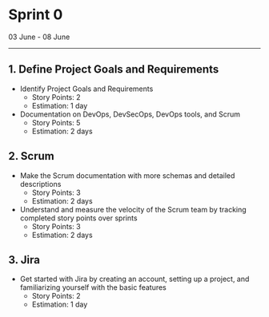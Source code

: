# Sprint 0

03 June - 08 June

---

## 1. Define Project Goals and Requirements

- Identify Project Goals and Requirements
    - Story Points: 2
    - Estimation: 1 day
- Documentation on DevOps, DevSecOps, DevOps tools, and Scrum
   - Story Points: 5
   - Estimation: 2 days

## 2. Scrum

- Make the Scrum documentation with more schemas and detailed descriptions
    - Story Points: 3
    - Estimation: 2 days
- Understand and measure the velocity of the Scrum team by tracking completed story points over sprints
    - Story Points: 3
    - Estimation: 2 days
## 3. Jira

- Get started with Jira by creating an account, setting up a project, and familiarizing yourself with the basic features
  - Story Points: 2
  - Estimation: 1 day
